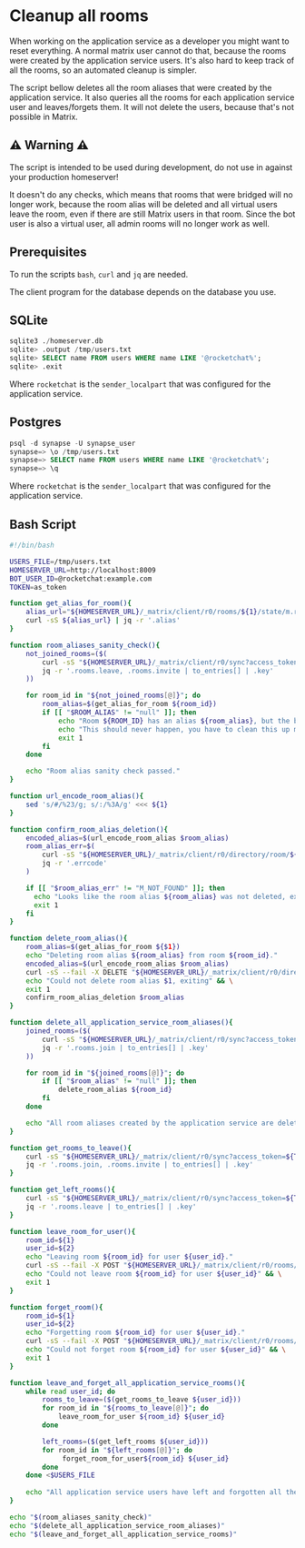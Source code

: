 # Cleanup all rooms
When working on the application service as a developer you might want to reset everything.
A normal matrix user cannot do that, because the rooms were created by the application service users.
It's also hard to keep track of all the rooms, so an automated cleanup is simpler.

The script bellow deletes all the room aliases that were created by the application service.
It also queries all the rooms for each application service user and leaves/forgets them.
It will not delete the users, because that's not possible in Matrix.

## ⚠ Warning ⚠
The script is intended to be used during development, do not use in against your production homeserver!

It doesn't do any checks, which means that rooms that were bridged will no longer work,
because the room alias will be deleted and all virtual users leave the room,
even if there are still Matrix users in that room.
Since the bot user is also a virtual user, all admin rooms will no longer work as well.

## Prerequisites
To run the scripts `bash`, `curl` and `jq` are needed.

The client program for the database depends on the database you use.

## SQLite

```sql
sqlite3 ./homeserver.db
sqlite> .output /tmp/users.txt
sqlite> SELECT name FROM users WHERE name LIKE '@rocketchat%';
sqlite> .exit
```

Where `rocketchat` is the `sender_localpart` that was configured for the application service.

## Postgres

```sql
psql -d synapse -U synapse_user
synapse=> \o /tmp/users.txt
synapse=> SELECT name FROM users WHERE name LIKE '@rocketchat%';
synapse=> \q
```
Where `rocketchat` is the `sender_localpart` that was configured for the application service.

## Bash Script

```bash
#!/bin/bash

USERS_FILE=/tmp/users.txt
HOMESERVER_URL=http://localhost:8009
BOT_USER_ID=@rocketchat:example.com
TOKEN=as_token

function get_alias_for_room(){
    alias_url="${HOMESERVER_URL}/_matrix/client/r0/rooms/${1}/state/m.room.canonical_alias/?access_token=${TOKEN}"
    curl -sS ${alias_url} | jq -r '.alias'
}

function room_aliases_sanity_check(){
    not_joined_rooms=($(
        curl -sS "${HOMESERVER_URL}/_matrix/client/r0/sync?access_token=${TOKEN}" | \
        jq -r '.rooms.leave, .rooms.invite | to_entries[] | .key'
    ))

    for room_id in "${not_joined_rooms[@]}"; do
        room_alias=$(get_alias_for_room ${room_id})
        if [[ "$ROOM_ALIAS" != "null" ]]; then
            echo "Room ${ROOM_ID} has an alias ${room_alias}, but the bot user left the room or didn't join it yet."
            echo "This should never happen, you have to clean this up manually."
            exit 1
        fi
    done

    echo "Room alias sanity check passed."
}

function url_encode_room_alias(){
    sed 's/#/%23/g; s/:/%3A/g' <<< ${1}
}

function confirm_room_alias_deletion(){
    encoded_alias=$(url_encode_room_alias $room_alias)    
    room_alias_err=$(
        curl -sS "${HOMESERVER_URL}/_matrix/client/r0/directory/room/${encoded_alias}?access_token=${TOKEN}" | \
        jq -r '.errcode'
    )

    if [[ "$room_alias_err" != "M_NOT_FOUND" ]]; then
      echo "Looks like the room alias ${room_alias} was not deleted, exiting."
      exit 1
    fi 
}

function delete_room_alias(){
    room_alias=$(get_alias_for_room ${$1})    
    echo "Deleting room alias ${room_alias} from room ${room_id}."    
    encoded_alias=$(url_encode_room_alias $room_alias)
    curl -sS --fail -X DELETE "${HOMESERVER_URL}/_matrix/client/r0/directory/room/${encoded_alias}?access_token=${TOKEN}" 2>&1 >/dev/null || \
    echo "Could not delete room alias $1, exiting" && \
    exit 1
    confirm_room_alias_deletion $room_alias
}

function delete_all_application_service_room_aliases(){
    joined_rooms=($(
        curl -sS "${HOMESERVER_URL}/_matrix/client/r0/sync?access_token=${TOKEN}" | \
        jq -r '.rooms.join | to_entries[] | .key'
    ))

    for room_id in "${joined_rooms[@]}"; do
        if [[ "$room_alias" != "null" ]]; then
            delete_room_alias ${room_id}
        fi
    done

    echo "All room aliases created by the application service are deleted."
}

function get_rooms_to_leave(){
    curl -sS "${HOMESERVER_URL}/_matrix/client/r0/sync?access_token=${TOKEN}&user_id=${1}" | \
    jq -r '.rooms.join, .rooms.invite | to_entries[] | .key'
}

function get_left_rooms(){
    curl -sS "${HOMESERVER_URL}/_matrix/client/r0/sync?access_token=${TOKEN}&user_id=${1}" | \
    jq -r '.rooms.leave | to_entries[] | .key'
}

function leave_room_for_user(){
    room_id=${1}
    user_id=${2}
    echo "Leaving room ${room_id} for user ${user_id}."
    curl -sS --fail -X POST "${HOMESERVER_URL}/_matrix/client/r0/rooms/${room_id}/leave?access_token=${TOKEN}&user_id=${user_id}" 2>&1 >/dev/null || \
    echo "Could not leave room ${room_id} for user ${user_id}" && \
    exit 1
}

function forget_room(){
    room_id=${1}
    user_id=${2}
    echo "Forgetting room ${room_id} for user ${user_id}."
    curl -sS --fail -X POST "${HOMESERVER_URL}/_matrix/client/r0/rooms/${room_id}/forget?access_token=${TOKEN}&user_id=${user_id}" 2>&1 >/dev/null || \
    echo "Could not forget room ${room_id} for user ${user_id}" && \
    exit 1
}

function leave_and_forget_all_application_service_rooms(){
    while read user_id; do
        rooms_to_leave=($(get_rooms_to_leave ${user_id}))
        for room_id in "${rooms_to_leave[@]}"; do
            leave_room_for_user ${room_id} ${user_id}
        done

        left_rooms=($(get_left_rooms ${user_id}))
        for room_id in "${left_rooms[@]}"; do
             forget_room_for_user${room_id} ${user_id}
        done
    done <$USERS_FILE
    
    echo "All application service users have left and forgotten all the rooms, yay!"
}

echo "$(room_aliases_sanity_check)"
echo "$(delete_all_application_service_room_aliases)"
echo "$(leave_and_forget_all_application_service_rooms)"
```